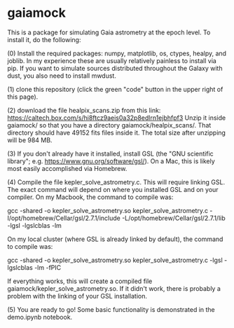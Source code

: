 # gaiamock

This is a package for simulating Gaia astrometry at the epoch level. To install it, do the following: 

(0) Install the required packages: numpy, matplotlib, os, ctypes, healpy, and joblib. In my experience these are usually relatively painless to install via pip. If you want to simulate sources distributed throughout the Galaxy with dust, you also need to install mwdust. 

(1) clone this repository (click the green "code" button in the upper right of this page).

(2) download the file healpix_scans.zip from this link: https://caltech.box.com/s/hi8ftcz9aeis0a32p8edlrn1ejbhfpf3
Unzip it inside gaiamock/ so that you have a directory gaiamock/healpix_scans/. That directory should have 49152 fits files inside it. The total size after unzipping will be 984 MB. 

(3) If you don't already have it installed, install GSL (the "GNU scientific library"; e.g. https://www.gnu.org/software/gsl/). On a Mac, this is likely most easily accomplished via Homebrew. 

(4) Compile the file kepler_solve_astrometry.c. This will require linking GSL. The exact command will depend on where you installed GSL and on your compiler. On my Macbook, the command to compile was: 

gcc -shared -o kepler_solve_astrometry.so kepler_solve_astrometry.c -I/opt/homebrew/Cellar/gsl/2.7.1/include  -L/opt/homebrew/Cellar/gsl/2.7.1/lib -lgsl -lgslcblas -lm 

On my local cluster (where GSL is already linked by default), the command to compile was:

gcc -shared -o kepler_solve_astrometry.so kepler_solve_astrometry.c -lgsl -lgslcblas -lm -fPIC 

If everything works, this will create a compiled file gaiamock/kepler_solve_astrometry.so. If it didn't work, there is probably a problem with the linking of your GSL installation.

(5) You are ready to go! Some basic functionality is demonstrated in the demo.ipynb notebook. 